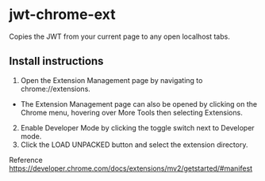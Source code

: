 # jwt-chrome-ext

Copies the JWT from your current page to any open localhost tabs.

## Install instructions

1. Open the Extension Management page by navigating to chrome://extensions.
  * The Extension Management page can also be opened by clicking on the Chrome menu, hovering over More Tools then selecting Extensions.
2. Enable Developer Mode by clicking the toggle switch next to Developer mode.
3. Click the LOAD UNPACKED button and select the extension directory.

Reference https://developer.chrome.com/docs/extensions/mv2/getstarted/#manifest
